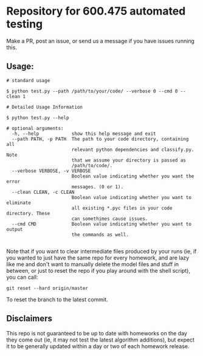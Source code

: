# Repository for 600.475 automated testing

Make a PR, post an issue, or send us a message if you have issues running this. 

## Usage:
```
# standard usage

$ python test.py --path /path/to/your/code/ --verbose 0 --cmd 0 --clean 1

# Detailed Usage Information

$ python test.py --help

# optional arguments:
  -h, --help            show this help message and exit
  --path PATH, -p PATH  The path to your code directory, containing all
                        relevant python dependencies and classify.py. Note
                        that we assume your directory is passed as
                        /path/to/code/.
  --verbose VERBOSE, -v VERBOSE
                        Boolean value indicating whether you want the error
                        messages. (0 or 1).
  --clean CLEAN, -c CLEAN
                        Boolean value indicating whether you want to eliminate
                        all existing *.pyc files in your code directory. These
                        can somethimes cause issues.
  --cmd CMD             Boolean value indicating whether you want to output
                        the commands as well.


```

Note that if you want to clear intermediate files produced by your runs (ie, if you wanted to just have the same repo for every homework, and are lazy like me and don't want to manually delete the model files and stuff in between, or just to reset the repo if you play around with the shell script), you can call:

```
git reset --hard origin/master
```

To reset the branch to the latest commit. 

## Disclaimers
 
This repo is not guaranteed to be up to date with homeworks on the day they come out (ie, it may not test the latest algorithm additions), but expect it to be generally updated within a day or two of each homework release.
